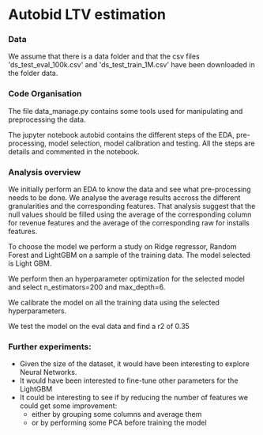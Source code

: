 # Autobid LTV estimation

### Data 
We assume that there is a data folder and that the csv files 'ds_test_eval_100k.csv' and 'ds_test_train_1M.csv' 
have been downloaded in the folder data.

### Code Organisation
The file data_manage.py contains some tools used for manipulating and preprocessing
the data.

The jupyter notebook autobid contains the different steps of the EDA, pre-processing,
model selection, model calibration and testing. All the steps are details and
commented in the notebook.

### Analysis overview
We initially perform an EDA to know the data and see what pre-processing needs to be done.
We analyse the average results accross the different granularities and the corresponding
features. That analysis suggest that the null values should be filled using the average of the corresponding 
column for revenue features and the average of the corresponding raw for installs features.

To choose the model we perform a study on Ridge regressor, Random Forest and LightGBM
on a sample of the  training data. The model selected is Light GBM.

We perform then an hyperparameter optimization for the selected model and select n_estimators=200 and max_depth=6.

We calibrate the model on all the training data using the selected hyperparameters.

We test the model on the eval data and find a r2 of 0.35

### Further experiments:
- Given the size of the dataset, it would have been interesting to explore Neural Networks. 
- It would have been interested to fine-tune other parameters for the LightGBM
- It could be interesting to see if by reducing the number of features we could get some improvement:
    - either by grouping some columns and average them
    - or by performing some PCA before training the model

